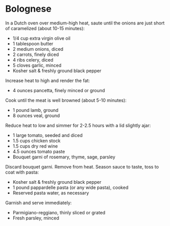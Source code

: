 Bolognese
=========

In a Dutch oven over medium-high heat, saute until the onions are just short of caramelized (about 10-15 minutes):

- 1/4 cup extra virgin olive oil
- 1 tablespoon butter
- 2 medium onions, diced
- 2 carrots, finely diced
- 4 ribs celery, diced
- 5 cloves garlic, minced
- Kosher salt & freshly ground black pepper

Increase heat to high and render the fat:

- 4 ounces pancetta, finely minced or ground

Cook until the meat is well browned (about 5-10 minutes):

- 1 pound lamb, ground
- 8 ounces veal, ground

Reduce heat to low and simmer for 2-2.5 hours with a lid slightly ajar:

- 1 large tomato, seeded and diced
- 1.5 cups chicken stock
- 1.5 cups dry red wine
- 4.5 ounces tomato paste
- Bouquet garni of rosemary, thyme, sage, parsley

Discard bouquet garni. Remove from heat. Season sauce to taste, toss to coat with pasta:

- Kosher salt & freshly ground black pepper
- 1 pound pappardelle pasta (or any wide pasta), cooked
- Reserved pasta water, as necessary

Garnish and serve immediately:

- Parmigiano-reggiano, thinly sliced or grated
- Fresh parsley, minced
